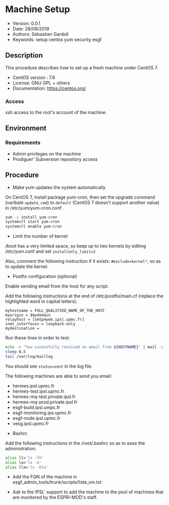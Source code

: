 Machine Setup
=============

* Version: 0.0.1
* Date: 28/08/2019
* Authors: Sébastien Gardoll
* Keywords: setup centos yum security esgf

## Description

This procedure describes how to set up a fresh machine under CentOS 7.

* CentOS version : 7.6
* License: GNU GPL + others
* Documentation: https://centos.org/

### Access

ssh access to the root's account of the machine.

## Environment

### Requirements

- Admin privileges on the machine
- Prodiguer' Subversion repository access

## Procedure

* Make yum updates the system automatically

On CentOS 7, install package yum-cron, then set the upgrade command (varibale `update_cmd`) to `default` 
(CentOS 7 doesn't support another value) in /etc/yum/yum-cron.conf .

```bash
yum -y install yum-cron
systemctl start yum-cron
systemctl enable yum-cron
```

* Limit the number of kernel 

/boot has a very limited space, so keep up to two kernels by editing /etc/yum.conf
and set `installonly_limit=2`.

Also, comment the following instruction if it exists: `#exclude=kernel*`, so as
to update the kernel.

* Postfix configuration (optional)

Enable sending email from the host for any script.

Add the following instructions at the end of /etc/postfix/main.cf (replace the
highlighted word in capital letters):

``` hl_lines="1"
myhostname = FULL_QUALIFIED_NAME_OF_THE_HOST
myorigin = $mydomain
relayhost = [smtp4web.ipsl.upmc.fr]
inet_interfaces = loopback-only
mydestination =
```

Run these lines in order to test:

```bash
echo -e "You sucessfully received an email from ${HOSTNAME}" | mail -s "${HOSTNAME} email test" YOUR_EMAIL_ADDRESS
sleep 0.5
tail /var/log/maillog
```
You should see `status=sent` in the log file.

The following machines are able to send you email:

- hermes.ipsl.upmc.fr
- hermes-test.ipsl.upmc.fr
- hermes-mq-test.private.ipsl.fr
- hermes-mq-prod.private.ipsl.fr
- esgf-build.ipsl.umpc.fr
- esgf-monitoring.ips.upmc.fr
- esgf-node.ipsl.upmc.fr
- vesg.ipsl.upmc.fr

* Bashrc

Add the following instructions in the /root/.bashrc so as to ease the administration:

```bash
alias ll='ls -lh'
alias la='ls -a'
alias lla='ls -hla'
```

* Add the FQN of the machine in esgf_admin_tools/trunk/scripts/liste_vm.txt

* Ask to the IPSL' support to add the machine to the pool of machines that are 
monitored by the ESPRI-MOD's staff.